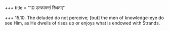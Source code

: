 +++
title = "10 उत्क्रामन्तं स्थितम्"

+++
15.10. The deluded do not perceive; \[but\] the men of knowledge-eye do
see Him, as He dwells of rises up or enjoys what is endowed with
Strands.
